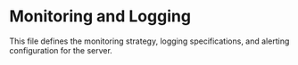 # Monitoring and Logging

This file defines the monitoring strategy, logging specifications, and alerting configuration for the server.
